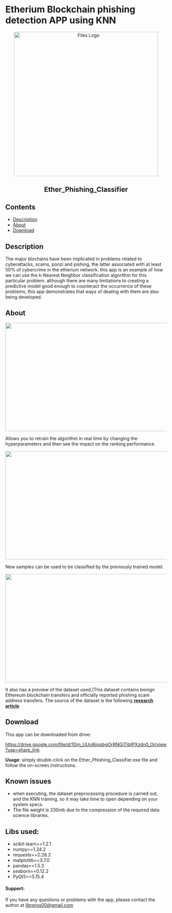 # Etherium Blockchain phishing detection APP using KNN 

<p align="center">
  <img alt="Files Logo" src="https://user-images.githubusercontent.com/34092193/219829292-d6555e66-b002-45de-ad59-3e14a2016dfe.png" width="450" />
  <h2 align="center">Ether_Phishing_Classifier</h2>
</p>

## Contents
- [Description](#Description)
- [About](#About)
- [Download](#Download)

## Description
The major blochains have been implicated in problems related to cyberattacks, scams, ponzi and pishing, the latter associated with at least 50% of cybercrime in the etherium network. this app is an example of how we can use the k-Nearest Neighbor classification algorithm for this particular problem. although there are many limitations to creating a predictive model good enough to counteract the occurrence of these problems, this app demonstrates that ways of dealing with them are also being developed.

## About

<img src="https://user-images.githubusercontent.com/34092193/219829210-641c9419-77fd-41ca-b234-da363bdd40d8.gif" width="600" height="338"/>

Allows you to retrain the algorithm in real time by changing the hyperparameters and then see the impact on the ranking performance.


<img src="https://user-images.githubusercontent.com/34092193/219829211-a05ba0ce-51fe-4afb-9b54-4e2955df92c8.gif" width="600" height="338"/>

New samples can be used to be classified by the previously trained model.


<img src="https://user-images.githubusercontent.com/34092193/219829207-8f49d404-e06d-4deb-ab71-86f7fb9fad90.gif" width="600" height="338"/>

It also has a preview of the dataset used,(This dataset contains benign Ethereum blockchain transfers and officially reported phishing scam address transfers. The source of the dataset is the following [**research article**](https://ieeexplore.ieee.org/document/9943287)

## Download
This app can be downloaded from drive:

https://drive.google.com/file/d/1Gm_UUo8ijopbgOrRNGiTIbtPXzdn0_Or/view?usp=share_link

**Usage**: simply double-click on the Ether_Phishing_Classifier.exe file and follow the on-screen instructions.

## Known issues

- when executing, the dataset preprocessing procedure is carried out, and the KNN training, so it may take time to open depending on your system specs.
- The file weight is 230mb due to the compression of the required data science libraries.

## Libs used:
* scikit-learn==1.2.1
* numpy==1.24.2
* requests==2.28.2
* matplotlib==3.7.0
* pandas==1.5.3 
* seaborn==0.12.2
* PyQt5==5.15.4

#### Support:
If you have any questions or problems with the app, please contact the author at libreros00@gmail.com
